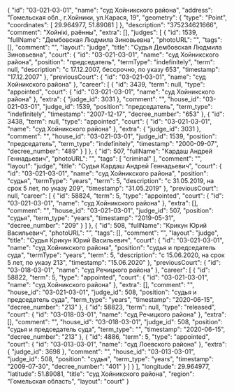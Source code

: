{
    "id": "03-021-03-01",
    "name": "суд Хойникского района",
    "address": "Гомельская обл., г.Хойники, ул.Карася, 19",
    "geometry": {
        "type": "Point",
        "coordinates": [
            29.964977,
            51.89081
        ]
    },
    "description": "375234621666",
    "comment": "Хойнікі, раённы",
    "extra": [],
    "judges": [
        {
            "id": 1539,
            "fullName": "Дембовская Людмила Зиновьевна",
            "photoURL": "",
            "tags": [],
            "comment": "",
            "layout": "judge",
            "title": "Судья Дембовская Людмила Зиновьевна",
            "court": {
                "id": "03-021-03-01",
                "name": "суд Хойникского района",
                "position": "председатель",
                "termType": "indefinitely",
                "term": null,
                "description": "c 17.12.2007, бессрочно, по указу 653",
                "timestamp": "17.12.2007"
            },
            "previousCourt": {
                "id": "03-021-03-01",
                "name": "суд Хойникского района"
            },
            "career": [
                {
                    "id": 3439,
                    "term": null,
                    "type": "appointed",
                    "court": {
                        "id": "03-021-03-01",
                        "name": "суд Хойникского района"
                    },
                    "extra": {
                        "judge_id": 3031
                    },
                    "comment": "",
                    "house_id": "03-021-03-01",
                    "judge_id": 1539,
                    "position": "председатель",
                    "term_type": "indefinitely",
                    "timestamp": "2007-12-17",
                    "decree_number": "653"
                },
                {
                    "id": 3438,
                    "term": null,
                    "type": "appointed",
                    "court": {
                        "id": "03-021-03-01",
                        "name": "суд Хойникского района"
                    },
                    "extra": {
                        "judge_id": 3031
                    },
                    "comment": "",
                    "house_id": "03-021-03-01",
                    "judge_id": 1539,
                    "position": "председатель",
                    "term_type": "indefinitely",
                    "timestamp": "2000-09-07",
                    "decree_number": "489"
                }
            ]
        },
        {
            "id": 507,
            "fullName": "Кардаш Андрей Геннадьевич",
            "photoURL": "",
            "tags": [
                "criminal"
            ],
            "comment": "",
            "layout": "judge",
            "title": "Судья Кардаш Андрей Геннадьевич",
            "court": {
                "id": "03-021-03-01",
                "name": "суд Хойникского района",
                "position": "судья",
                "termType": "years",
                "term": 5,
                "description": "c 31.05.2019, на срок 5 лет, по указу 209",
                "timestamp": "31.05.2019"
            },
            "previousCourt": null,
            "career": [
                {
                    "id": 58824,
                    "term": 5,
                    "type": "appointed",
                    "court": {
                        "id": "03-021-03-01",
                        "name": "суд Хойникского района"
                    },
                    "extra": [],
                    "comment": "",
                    "house_id": "03-021-03-01",
                    "judge_id": 507,
                    "position": "судья",
                    "term_type": "years",
                    "timestamp": "2019-05-31",
                    "decree_number": "209"
                }
            ]
        },
        {
            "id": 508,
            "fullName": "Крикун Юрий Васильевич",
            "photoURL": "",
            "tags": [],
            "comment": "",
            "layout": "judge",
            "title": "Судья Крикун Юрий Васильевич",
            "court": {
                "id": "03-021-03-01",
                "name": "суд Хойникского района",
                "position": "судья и председатель суда",
                "termType": "years",
                "term": 5,
                "description": "c 15.06.2020, на срок 5 лет, по указу 213",
                "timestamp": "15.06.2020"
            },
            "previousCourt": {
                "id": "03-018-03-01",
                "name": "суд Речицкого района"
            },
            "career": [
                {
                    "id": 58822,
                    "term": 5,
                    "type": "appointed",
                    "court": {
                        "id": "03-021-03-01",
                        "name": "суд Хойникского района"
                    },
                    "extra": [],
                    "comment": "",
                    "house_id": "03-021-03-01",
                    "judge_id": 508,
                    "position": "судья и председатель суда",
                    "term_type": "years",
                    "timestamp": "2020-06-15",
                    "decree_number": "213"
                },
                {
                    "id": 58823,
                    "term": null,
                    "type": "released",
                    "court": {
                        "id": "03-018-03-01",
                        "name": "суд Речицкого района"
                    },
                    "extra": [],
                    "comment": "",
                    "house_id": "03-018-03-01",
                    "judge_id": 508,
                    "position": "судья и председатель суда",
                    "term_type": "",
                    "timestamp": "2020-06-15",
                    "decree_number": "213"
                },
                {
                    "id": 4886,
                    "term": 5,
                    "type": "appointed",
                    "court": {
                        "id": "03-013-03-01",
                        "name": "суд Лоевского района"
                    },
                    "extra": {
                        "judge_id": 3698
                    },
                    "comment": "",
                    "house_id": "03-013-03-01",
                    "judge_id": 508,
                    "position": "судья",
                    "term_type": "years",
                    "timestamp": "2009-07-30",
                    "decree_number": "401"
                }
            ]
        }
    ],
    "longitude": 29.964977,
    "latitude": 51.89081,
    "title": "суд Хойникского района",
    "region": "Гомельская область",
    "layout": "court"
}